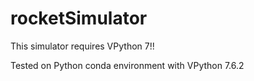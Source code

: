 # rocketSimulator

This simulator requires VPython 7!!

Tested on Python conda environment with VPython 7.6.2